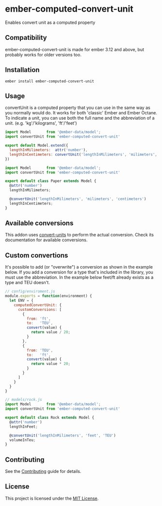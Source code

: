 ember-computed-convert-unit
==============================================================================

Enables convert unit as a computed property 

Compatibility
------------------------------------------------------------------------------
ember-computed-convert-unit is made for ember 3.12 and above, but probably works for older versions too.

Installation
------------------------------------------------------------------------------

```
ember install ember-computed-convert-unit
```

Usage
------------------------------------------------------------------------------

convertUnit is a computed property that you can use in the same way as you normally would do. It works for both 'classic' Ember and Ember Octane. To indicate a unit, you can use both the full name and the abbreviation of a unit. (e.g. 'kg'/'kilograms', 'ft'/'feet')

```js
import Model       from '@ember-data/model';
import convertUnit from 'ember-computed-convert-unit'

export default Model.extend({
  lengthInMilimeters:  attr('number'),
  lengthInCentimeters: convertUnit('lengthInMilimeters', 'milimeters', 'centimeters')
})
```
```js
import Model       from '@ember-data/model';
import convertUnit from 'ember-computed-convert-unit'

export default class Paper extends Model {
  @attr('number')
  lengthInMilimeters;

  @convertUnit('lengthInMilimeters', 'milimeters', 'centimeters')
  lengthInCentimeters;
}
```
Available conversions
------------------------------------------------------------------------------
This addon uses [convert-units](https://github.com/ben-ng/convert-units) to perform the actual conversion. Check its documentation for available conversions.

Custom convertions
------------------------------------------------------------------------------
It's possible to add (or "overwrite") a conversion as shown in the example below. If you add a conversion for a type that's included in the library, you must use the abbreviation. In the example below feet/ft already exists as a type and TEU doesn't.
```js
// config/enviroment.js
module.exports = function(environment) {
  let ENV = {
    computedConvertUnit: {
      customConversions: [
        {
          from: 'ft',
          to:   'TEU',
          convert(value) {
            return value / 20;
          }
        },
        {
          from: 'TEU',
          to:   'ft',
          convert(value) {
            return value * 20;
          }
        }
      ]
    }
  }
}

// models/rock.js
import Model       from '@ember-data/model';
import convertUnit from 'ember-computed-convert-unit'

export default class Rock extends Model {
  @attr('number')
  lengthInFeet;

  @convertUnit('lengthInMilimeters', 'feet', 'TEU')
  volumeInTeu;
}
```
Contributing
------------------------------------------------------------------------------

See the [Contributing](CONTRIBUTING.md) guide for details.


License
------------------------------------------------------------------------------

This project is licensed under the [MIT License](LICENSE.md).
